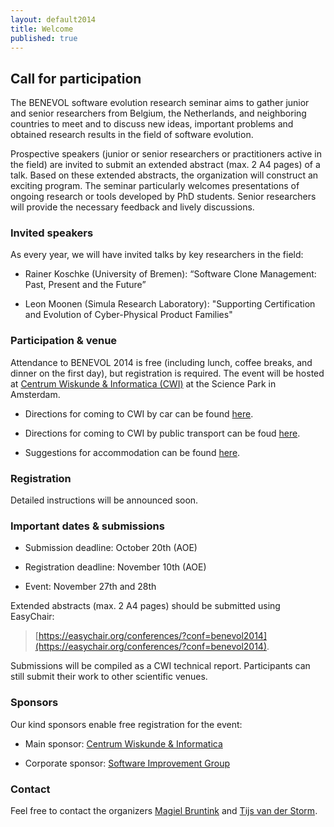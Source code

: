 ```yaml
---
layout: default2014
title: Welcome
published: true
---
```


## Call for participation

The BENEVOL software evolution research seminar aims to gather junior
and senior researchers from Belgium, the Netherlands, and neighboring
countries to meet and to discuss new ideas, important problems and
obtained research results in the field of software evolution.

Prospective speakers (junior or senior researchers or practitioners
active in the field) are invited to submit an extended abstract (max.
2 A4 pages) of a talk. Based on these extended abstracts, the
organization will construct an exciting program. The seminar
particularly welcomes presentations of ongoing research or tools
developed by PhD students. Senior researchers will provide the
necessary feedback and lively discussions.

### Invited speakers

As every year, we will have invited talks by key researchers in the field:

- Rainer Koschke (University of Bremen): “Software Clone Management: Past, Present and the Future”

- Leon Moonen (Simula Research Laboratory): "Supporting Certification and Evolution of Cyber-Physical Product Families"

### Participation & venue

Attendance to BENEVOL 2014 is free (including lunch, coffee breaks, and 
dinner on the first day), but registration is required. The event will be hosted at 
[Centrum Wiskunde & Informatica (CWI)](http://www.cwi.nl) at the Science Park in Amsterdam.

- Directions for coming to CWI by car can be found [here](https://www.cwi.nl/how-reach-cwi-car).

- Directions for coming to CWI by public transport can be foud [here](https://www.cwi.nl/how-reach-cwi-public-transport).

- Suggestions for accommodation can be found [here](hotels.html).


### Registration

Detailed instructions will be announced soon.


### Important dates & submissions

- Submission deadline: October 20th (AOE)

- Registration deadline: November 10th (AOE)

- Event: November 27th and 28th

Extended abstracts (max. 2 A4 pages) should be submitted using EasyChair: 

> [https://easychair.org/conferences/?conf=benevol2014](https://easychair.org/conferences/?conf=benevol2014). 

Submissions will be compiled as a CWI technical report. Participants can still submit their work to other scientific venues.

### Sponsors

Our kind sponsors enable free registration for the event:

- Main sponsor: [Centrum Wiskunde & Informatica](http://www.cwi.nl/)

- Corporate sponsor: [Software Improvement Group](http://www.sig.eu)
   

### Contact

Feel free to contact the organizers [Magiel Bruntink](mailto:m.bruntink@uva.nl) and [Tijs van  der Storm](mailto:storm@cwi.nl).


